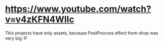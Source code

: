 # https://www.youtube.com/watch?v=v4zKFN4WIIc

This projects have only assets, because PostProcces effect from shop was very big :P
